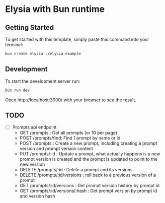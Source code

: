 # Elysia with Bun runtime

## Getting Started
To get started with this template, simply paste this command into your terminal:
```bash
bun create elysia ./elysia-example
```

## Development
To start the development server run:
```bash
bun run dev
```

Open http://localhost:3000/ with your browser to see the result.


## TODO
- [ ] Prompts api endpoint
  - GET /prompts : Get all prompts (or 10 per page)
  - POST /prompts/find: Find 1 prompt by name or id
  - POST /prompts : Create a new prompt, including creating a prompt version and prompt version content
  - PUT /prompts/:id : Update a prompt, what actually happens is a new prompt version is created and the prompt is updated to point to the new version
  - DELETE /prompts/:id : Delete a prompt and its versions
  - DELETE /prompts/:id/versions : roll back to a previous version of a prompt
  - GET /prompts/:id/versions : Get prompt version history by prompt id
  - GET /prompts/:id/versions/:hash : Get prompt version by prompt id and version hash
